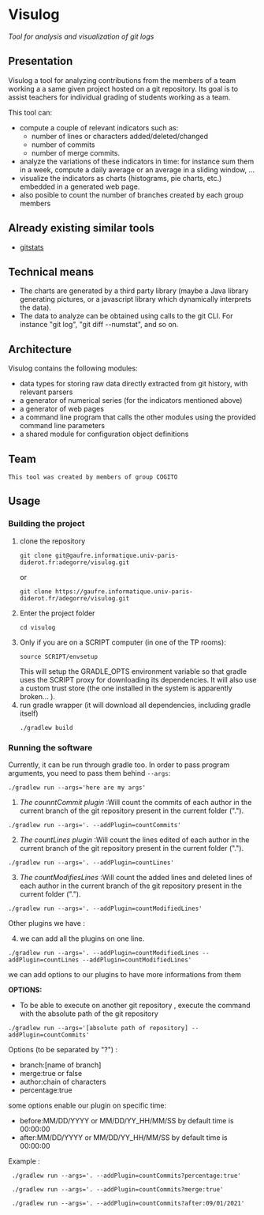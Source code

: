 # Visulog

_Tool for analysis and visualization of git logs_

## Presentation

Visulog a tool for analyzing contributions from the members of a team working a a same given project hosted on a git repository. Its goal is to assist teachers for individual grading of students working as a team.

This tool can:

- compute a couple of relevant indicators such as:
  - number of lines or characters added/deleted/changed
  - number of commits
  - number of merge commits.
- analyze the variations of these indicators in time: for instance sum them in a week, compute a daily average or an average in a sliding window, ...
- visualize the indicators as charts (histograms, pie charts, etc.) embedded in a generated web page.
- also posible to count the number of branches created by each group members 

## Already existing similar tools

- [gitstats](https://pypi.org/project/gitstats/)

## Technical means

- The charts are generated by a third party library (maybe a Java library generating pictures, or a javascript library which dynamically interprets the data).
- The data to analyze can be obtained using calls to the git CLI. For instance "git log", "git diff --numstat", and so on.

## Architecture

Visulog contains the following modules:

- data types for storing raw data directly extracted from git history, with relevant parsers
- a generator of numerical series (for the indicators mentioned above)
- a generator of web pages
- a command line program that calls the other modules using the provided command line parameters
- a shared module for configuration object definitions

## Team
    This tool was created by members of group COGITO

## Usage

### Building the project

1. clone the repository
   ```
   git clone git@gaufre.informatique.univ-paris-diderot.fr:adegorre/visulog.git
   ```
   or
   ```
   git clone https://gaufre.informatique.univ-paris-diderot.fr/adegorre/visulog.git
   ```
2. Enter the project folder
   ```
   cd visulog
   ```
3. Only if you are on a SCRIPT computer (in one of the TP rooms):
   ```
   source SCRIPT/envsetup
   ```
   This will setup the GRADLE_OPTS environment variable so that gradle uses the SCRIPT proxy for downloading its dependencies. It will also use a custom trust store (the one installed in the system is apparently broken... ).
4. run gradle wrapper (it will download all dependencies, including gradle itself)
   ```
   ./gradlew build
   ```

### Running the software

Currently, it can be run through gradle too. In order to pass program arguments, you need to pass them behind `--args`:

```
./gradlew run --args='here are my args'
```
1.  *The counntCommit plugin* :Will count the commits of each author in the current branch of the git repository present in the current folder (".").
```
./gradlew run --args='. --addPlugin=countCommits'
```
2. *The countLines plugin* :Will count the lines edited of each author in the current branch of the git repository present in the current folder (".").

```
./gradlew run --args='. --addPlugin=countLines'
```
3. *The countModifiesLines* :Will count the added lines and deleted lines of each author in the current branch of the git repository present in the current folder (".").
```
./gradlew run --args='. --addPlugin=countModifiedLines'
```
Other plugins we have :

4. we can add all the plugins on one line.

```
./gradlew run --args='. --addPlugin=countModifiedLines --addPlugin=countLines --addPlugin=countModifiedLines'
```
we can add options to our plugins to have more informations from them

**OPTIONS:**


* To be able to execute on another git repository , execute the command with the absolute path of the git repository 

```
./gradlew run --args='[absolute path of repository] --addPlugin=countCommits'
```

Options (to be separated by "?") :

- branch:[name of branch]
- merge:true or false
- author:chain of characters
- percentage:true

some options enable our plugin on specific time:

- before:MM/DD/YYYY or MM/DD/YY_HH/MM/SS by default time is 00:00:00
- after:MM/DD/YYYY or MM/DD/YY_HH/MM/SS by default time is 00:00:00

Example :
```
 ./gradlew run --args='. --addPlugin=countCommits?percentage:true'
```

```
 ./gradlew run --args='. --addPlugin=countCommits?merge:true'
```
```
 ./gradlew run --args='. --addPlugin=countCommits?after:09/01/2021'
```